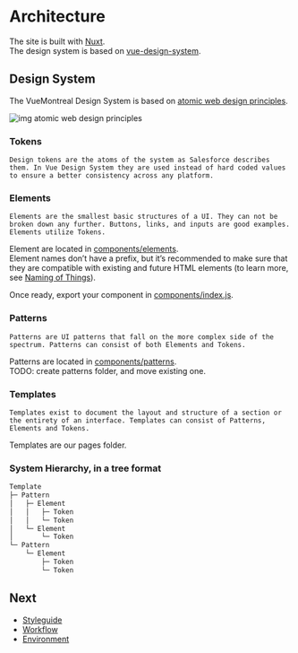 # Architecture

The site is built with [Nuxt](https://nuxtjs.org/guide).  
The design system is based on [vue-design-system](https://github.com/viljamis/vue-design-system/wiki/working-with-the-system).

## Design System

The VueMontreal Design System is based on [atomic web design principles](http://bradfrost.com/blog/post/atomic-web-design/).

![img atomic web design principles](./design-system.svg)

### Tokens

`Design tokens are the atoms of the system as Salesforce describes them. In Vue Design System they are used instead of hard coded values to ensure a better consistency across any platform.`

### Elements

`Elements are the smallest basic structures of a UI. They can not be broken down any further. Buttons, links, and inputs are good examples. Elements utilize Tokens.`

Element are located in [components/elements](../components/elements).  
Element names don’t have a prefix, but it’s recommended to make sure that they are compatible with existing and future HTML elements (to learn more, see [Naming of Things](https://github.com/viljamis/vue-design-system/wiki/naming-of-Things)).

Once ready, export your component in [components/index.js](../components/index.js).

### Patterns

`Patterns are UI patterns that fall on the more complex side of the spectrum. Patterns can consist of both Elements and Tokens.`

Patterns are located in [components/patterns](../components/patterns).  
TODO: create patterns folder, and move existing one.

### Templates

`Templates exist to document the layout and structure of a section or the entirety of an interface. Templates can consist of Patterns, Elements and Tokens.`

Templates are our pages folder.

### System Hierarchy, in a tree format

```markdown static
Template
├─ Pattern
│   ├─ Element
│   │   ├─ Token
│   │   └─ Token
│   └─ Element
│       └─ Token
└─ Pattern
    └─ Element
        ├─ Token
        └─ Token
```

## Next

- [Styleguide](./styleguide.md)
- [Workflow](./workflow.md)
- [Environment](./environment.md)
